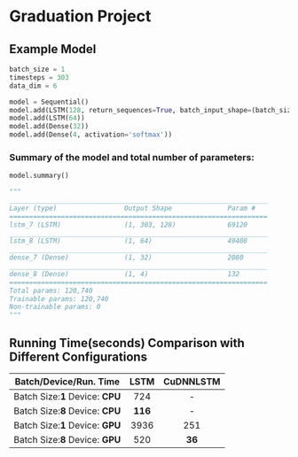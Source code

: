 # Graduation Project
## Example Model
```python
batch_size = 1
timesteps = 303
data_dim = 6

model = Sequential()
model.add(LSTM(128, return_sequences=True, batch_input_shape=(batch_size, timesteps, data_dim)))
model.add(LSTM(64))
model.add(Dense(32))
model.add(Dense(4, activation='softmax'))
```
### Summary of the model and total number of parameters:
```python
model.summary()
```
```python
"""
_________________________________________________________________
Layer (type)                 Output Shape              Param #   
=================================================================
lstm_7 (LSTM)                (1, 303, 128)             69120     
_________________________________________________________________
lstm_8 (LSTM)                (1, 64)                   49408     
_________________________________________________________________
dense_7 (Dense)              (1, 32)                   2080      
_________________________________________________________________
dense_8 (Dense)              (1, 4)                    132       
=================================================================
Total params: 120,740
Trainable params: 120,740
Non-trainable params: 0
"""
```
## Running Time(seconds) Comparison with Different Configurations
|      Batch/Device/Run. Time      | LSTM  | CuDNNLSTM |
| :------------------------------: | :---: | :-------: |
| Batch Size:**1** Device: **CPU** |  724  |     -     |
| Batch Size:**8** Device: **CPU** |**116**|     -     |
| Batch Size:**1** Device: **GPU** | 3936  |    251    |
| Batch Size:**8** Device: **GPU** |  520  |   **36**  |
